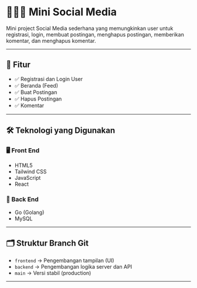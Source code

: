 # 🧑‍🤝‍🧑 Mini Social Media

Mini project Social Media sederhana yang memungkinkan user untuk registrasi, login, membuat postingan, menghapus postingan, memberikan komentar, dan menghapus komentar.

---

## 🚀 Fitur

- ✅ Registrasi dan Login User
- ✅ Beranda (Feed)
- ✅ Buat Postingan
- ✅ Hapus Postingan
- ✅ Komentar

---

## 🛠️ Teknologi yang Digunakan

### 🖥️ Front End
- HTML5
- Tailwind CSS
- JavaScript
- React

### 🧠 Back End
- Go (Golang)
- MySQL

---

## 🗂️ Struktur Branch Git

- `frontend` → Pengembangan tampilan (UI)
- `backend` → Pengembangan logika server dan API
- `main` → Versi stabil (production)

---

